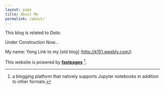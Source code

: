 ```yaml
---
layout: page
title: About Me
permalink: /about/
---
```


This blog is related to *Data*. 

Under Construction Now...

My name: Yong
Link to my [old blog] (http://k151.weebly.com/)

This website is powered by **[fastpages](https://github.com/fastai/fastpages)** [^1].



[^1]:a blogging platform that natively supports Jupyter notebooks in addition to other formats.
